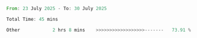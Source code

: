 <!--START_SECTION:waka-->

```rust
From: 23 July 2025 - To: 30 July 2025

Total Time: 45 mins

Other            2 hrs 8 mins    >>>>>>>>>>>>>>>>>>-------   73.91 %
```

<!--END_SECTION:waka-->
